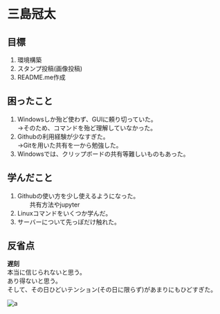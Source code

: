 # 三島冠太
## 目標
1. 環境構築
2. スタンプ投稿(画像投稿)
3. README.me作成
## 困ったこと
1. Windowsしか殆ど使わず、GUIに頼り切っていた。
<br>  →そのため、コマンドを殆ど理解していなかった。
2. Githubの利用経験が少なすぎた。
<br>  →Gitを用いた共有を一から勉強した。
3. Windowsでは、クリップボードの共有等難しいものもあった。
## 学んだこと
1. Githubの使い方を少し使えるようになった。
<br>　　共有方法やjupyter
2. Linuxコマンドをいくつか学んだ。
3. サーバーについて先っぽだけ触れた。
## 反省点
**遅刻**<br>
本当に信じられないと思う。<br>
あり得ないと思う。<br>
そして、その日ひどいテンション(その日に限らず)があまりにもひどすぎた。

![a](https://drive.google.com/uc?export=view&id=0B5Cib9FUOTj6cG5manJZREp6Tm8)
